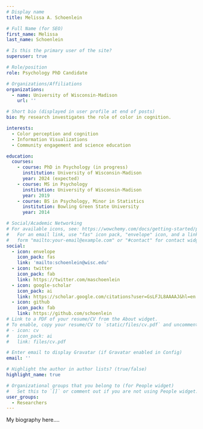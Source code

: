 ```yaml
---
# Display name
title: Melissa A. Schoenlein

# Full Name (for SEO)
first_name: Melissa
last_name: Schoenlein

# Is this the primary user of the site?
superuser: true

# Role/position
role: Psychology PhD Candidate

# Organizations/Affiliations
organizations:
  - name: University of Wisconsin-Madison
    url: ''

# Short bio (displayed in user profile at end of posts)
bio: My research investigates the role of color in cognition.

interests:
  - Color perception and cognition
  - Information Visualizations
  - Community engagement and science education

education:
  courses:
    - course: PhD in Psychology (in progress)
      institution: University of Wisconsin-Madison
      year: 2024 (expected)
    - course: MS in Psychology
      institution: University of Wisconsin-Madison
      year: 2019
    - course: BS in Psychology, Minor in Statistics
      institution: Bowling Green State University
      year: 2014

# Social/Academic Networking
# For available icons, see: https://wowchemy.com/docs/getting-started/page-builder/#icons
#   For an email link, use "fas" icon pack, "envelope" icon, and a link in the
#   form "mailto:your-email@example.com" or "#contact" for contact widget.
social:
  - icon: envelope
    icon_pack: fas
    link: 'mailto:schoenlein@wisc.edu'
  - icon: twitter
    icon_pack: fab
    link: https://twitter.com/maschoenlein
  - icon: google-scholar
    icon_pack: ai
    link: https://scholar.google.com/citations?user=GsLFJL8AAAAJ&hl=en
  - icon: github
    icon_pack: fab
    link: https://github.com/schoenlein
# Link to a PDF of your resume/CV from the About widget.
# To enable, copy your resume/CV to `static/files/cv.pdf` and uncomment the lines below.
# - icon: cv
#   icon_pack: ai
#   link: files/cv.pdf

# Enter email to display Gravatar (if Gravatar enabled in Config)
email: ''

# Highlight the author in author lists? (true/false)
highlight_name: true

# Organizational groups that you belong to (for People widget)
#   Set this to `[]` or comment out if you are not using People widget.
user_groups:
  - Researchers
---
```


My biography here....
